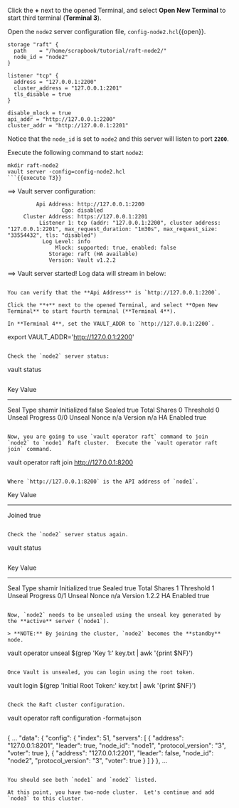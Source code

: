 Click the **+** next to the opened Terminal, and select **Open New Terminal** to start third terminal (**Terminal 3**).

Open the `node2` server configuration file, `config-node2.hcl`{{open}}.

```
storage "raft" {
  path    = "/home/scrapbook/tutorial/raft-node2/"
  node_id = "node2"
}

listener "tcp" {
  address = "127.0.0.1:2200"
  cluster_address = "127.0.0.1:2201"
  tls_disable = true
}

disable_mlock = true
api_addr = "http://127.0.0.1:2200"
cluster_addr = "http://127.0.0.1:2201"
```

Notice that the `node_id` is set to `node2` and this server will listen to port **`2200`**.

Execute the following command to start `node2`:

```
mkdir raft-node2
vault server -config=config-node2.hcl
```{{execute T3}}

```
==> Vault server configuration:

             Api Address: http://127.0.0.1:2200
                     Cgo: disabled
         Cluster Address: https://127.0.0.1:2201
              Listener 1: tcp (addr: "127.0.0.1:2200", cluster address: "127.0.0.1:2201", max_request_duration: "1m30s", max_request_size: "33554432", tls: "disabled")
               Log Level: info
                   Mlock: supported: true, enabled: false
                 Storage: raft (HA available)
                 Version: Vault v1.2.2

==> Vault server started! Log data will stream in below:
```

You can verify that the **Api Address** is `http://127.0.0.1:2200`.  

Click the **+** next to the opened Terminal, and select **Open New Terminal** to start fourth terminal (**Terminal 4**).

In **Terminal 4**, set the VAULT_ADDR to `http://127.0.0.1:2200`.

```
export VAULT_ADDR='http://127.0.0.1:2200'
```{{execute T4}}

Check the `node2` server status:

```
vault status
```{{execute T4}}

```
Key                Value
---                -----
Seal Type          shamir
Initialized        false
Sealed             true
Total Shares       0
Threshold          0
Unseal Progress    0/0
Unseal Nonce       n/a
Version            n/a
HA Enabled         true
```

Now, you are going to use `vault operator raft` command to join `node2` to `node1` Raft cluster.  Execute the `vault operator raft join` command.

```
vault operator raft join http://127.0.0.1:8200
```{{execute T4}}

Where `http://127.0.0.1:8200` is the API address of `node1`.

```
Key       Value
---       -----
Joined    true
```

Check the `node2` server status again.

```
vault status
```{{execute T4}}

```
Key                Value
---                -----
Seal Type          shamir
Initialized        true
Sealed             true
Total Shares       1
Threshold          1
Unseal Progress    0/1
Unseal Nonce       n/a
Version            1.2.2
HA Enabled         true
```

Now, `node2` needs to be unsealed using the unseal key generated by the **active** server (`node1`).

> **NOTE:** By joining the cluster, `node2` becomes the **standby** node.  

```
vault operator unseal $(grep 'Key 1:' key.txt | awk '{print $NF}')
```{{execute T4}}

Once Vault is unsealed, you can login using the root token.

```
vault login $(grep 'Initial Root Token:' key.txt | awk '{print $NF}')
```{{execute T4}}

Check the Raft cluster configuration.

```
vault operator raft configuration -format=json
```{{execute T4}}

```
{
  ...
  "data": {
    "config": {
      "index": 51,
      "servers": [
        {
          "address": "127.0.0.1:8201",
          "leader": true,
          "node_id": "node1",
          "protocol_version": "3",
          "voter": true
        },
        {
          "address": "127.0.0.1:2201",
          "leader": false,
          "node_id": "node2",
          "protocol_version": "3",
          "voter": true
        }
      ]
    }
  },
  ...
```

You should see both `node1` and `node2` listed.

At this point, you have two-node cluster.  Let's continue and add `node3` to this cluster.

